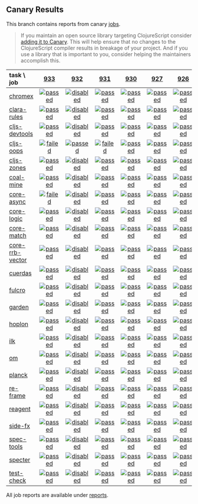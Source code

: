## Canary Results

This branch contains reports from canary [jobs](https://github.com/cljs-oss/canary/tree/jobs).

> If you maintain an open source library targeting ClojureScript consider [adding it to Canary](https://github.com/cljs-oss/canary/tree/master#how-to-participate). This will help ensure that no changes to the ClojureScript compiler results in breakage of your project. And if you use a library that is important to you, consider helping the maintainers accomplish this.

[//]: # (begin_overview_table)

| task \ job | <a href="reports/2019/05/17/job-000933-1.10.529-2c0eada6" title="job #933 finished on 2019-05-17">933</a> | <a href="reports/2019/05/17/job-000932-1.10.529-3a0c0747" title="job #932 finished on 2019-05-17">932</a> | <a href="reports/2019/05/17/job-000931-1.10.529-3a0c0747" title="job #931 finished on 2019-05-17">931</a> | <a href="reports/2019/05/16/job-000930-1.10.529-1e041e76" title="job #930 finished on 2019-05-16">930</a> | <a href="reports/2019/05/16/job-000927-1.10.528-47386d7c" title="job #927 finished on 2019-05-16">927</a> | <a href="reports/2019/05/15/job-000926-1.10.528-47386d7c" title="job #926 finished on 2019-05-15">926</a> | <a href="reports/2019/05/14/job-000925-1.10.529-2256cd0c" title="job #925 finished on 2019-05-14">925</a> | <a href="reports/2019/05/14/job-000924-1.10.528-47386d7c" title="job #924 finished on 2019-05-14">924</a> | <a href="reports/2019/05/13/job-000923-1.10.528-47386d7c" title="job #923 finished on 2019-05-13">923</a> | <a href="reports/2019/05/12/job-000922-1.10.529-cfe50a51" title="job #922 finished on 2019-05-12">922</a> |
| :--- | :---: | :---: | :---: | :---: | :---: | :---: | :---: | :---: | :---: | :---: |
| [chromex](https://github.com/binaryage/chromex) | <a href="reports/2019/05/17/job-000933-1.10.529-2c0eada6#-chromex"><img title="passed" src="http://box.binaryage.com/s-passed.svg"><a> | <a href="reports/2019/05/17/job-000932-1.10.529-3a0c0747#-chromex"><img title="disabled" src="http://box.binaryage.com/s-disabled.svg"><a> | <a href="reports/2019/05/17/job-000931-1.10.529-3a0c0747#-chromex"><img title="passed" src="http://box.binaryage.com/s-passed.svg"><a> | <a href="reports/2019/05/16/job-000930-1.10.529-1e041e76#-chromex"><img title="passed" src="http://box.binaryage.com/s-passed.svg"><a> | <a href="reports/2019/05/16/job-000927-1.10.528-47386d7c#-chromex"><img title="passed" src="http://box.binaryage.com/s-passed.svg"><a> | <a href="reports/2019/05/15/job-000926-1.10.528-47386d7c#-chromex"><img title="passed" src="http://box.binaryage.com/s-passed.svg"><a> | <a href="reports/2019/05/14/job-000925-1.10.529-2256cd0c#-chromex"><img title="passed" src="http://box.binaryage.com/s-passed.svg"><a> | <a href="reports/2019/05/14/job-000924-1.10.528-47386d7c#-chromex"><img title="passed" src="http://box.binaryage.com/s-passed.svg"><a> | <a href="reports/2019/05/13/job-000923-1.10.528-47386d7c#-chromex"><img title="passed" src="http://box.binaryage.com/s-passed.svg"><a> | <a href="reports/2019/05/12/job-000922-1.10.529-cfe50a51#-chromex"><img title="passed" src="http://box.binaryage.com/s-passed.svg"><a> |
| [clara-rules](https://github.com/cerner/clara-rules) | <a href="reports/2019/05/17/job-000933-1.10.529-2c0eada6#-clara-rules"><img title="passed" src="http://box.binaryage.com/s-passed.svg"><a> | <a href="reports/2019/05/17/job-000932-1.10.529-3a0c0747#-clara-rules"><img title="disabled" src="http://box.binaryage.com/s-disabled.svg"><a> | <a href="reports/2019/05/17/job-000931-1.10.529-3a0c0747#-clara-rules"><img title="passed" src="http://box.binaryage.com/s-passed.svg"><a> | <a href="reports/2019/05/16/job-000930-1.10.529-1e041e76#-clara-rules"><img title="passed" src="http://box.binaryage.com/s-passed.svg"><a> | <a href="reports/2019/05/16/job-000927-1.10.528-47386d7c#-clara-rules"><img title="passed" src="http://box.binaryage.com/s-passed.svg"><a> | <a href="reports/2019/05/15/job-000926-1.10.528-47386d7c#-clara-rules"><img title="passed" src="http://box.binaryage.com/s-passed.svg"><a> | <a href="reports/2019/05/14/job-000925-1.10.529-2256cd0c#-clara-rules"><img title="passed" src="http://box.binaryage.com/s-passed.svg"><a> | <a href="reports/2019/05/14/job-000924-1.10.528-47386d7c#-clara-rules"><img title="passed" src="http://box.binaryage.com/s-passed.svg"><a> | <a href="reports/2019/05/13/job-000923-1.10.528-47386d7c#-clara-rules"><img title="passed" src="http://box.binaryage.com/s-passed.svg"><a> | <a href="reports/2019/05/12/job-000922-1.10.529-cfe50a51#-clara-rules"><img title="passed" src="http://box.binaryage.com/s-passed.svg"><a> |
| [cljs-devtools](https://github.com/binaryage/cljs-devtools) | <a href="reports/2019/05/17/job-000933-1.10.529-2c0eada6#-cljs-devtools"><img title="passed" src="http://box.binaryage.com/s-passed.svg"><a> | <a href="reports/2019/05/17/job-000932-1.10.529-3a0c0747#-cljs-devtools"><img title="disabled" src="http://box.binaryage.com/s-disabled.svg"><a> | <a href="reports/2019/05/17/job-000931-1.10.529-3a0c0747#-cljs-devtools"><img title="passed" src="http://box.binaryage.com/s-passed.svg"><a> | <a href="reports/2019/05/16/job-000930-1.10.529-1e041e76#-cljs-devtools"><img title="passed" src="http://box.binaryage.com/s-passed.svg"><a> | <a href="reports/2019/05/16/job-000927-1.10.528-47386d7c#-cljs-devtools"><img title="passed" src="http://box.binaryage.com/s-passed.svg"><a> | <a href="reports/2019/05/15/job-000926-1.10.528-47386d7c#-cljs-devtools"><img title="passed" src="http://box.binaryage.com/s-passed.svg"><a> | <a href="reports/2019/05/14/job-000925-1.10.529-2256cd0c#-cljs-devtools"><img title="passed" src="http://box.binaryage.com/s-passed.svg"><a> | <a href="reports/2019/05/14/job-000924-1.10.528-47386d7c#-cljs-devtools"><img title="passed" src="http://box.binaryage.com/s-passed.svg"><a> | <a href="reports/2019/05/13/job-000923-1.10.528-47386d7c#-cljs-devtools"><img title="passed" src="http://box.binaryage.com/s-passed.svg"><a> | <a href="reports/2019/05/12/job-000922-1.10.529-cfe50a51#-cljs-devtools"><img title="passed" src="http://box.binaryage.com/s-passed.svg"><a> |
| [cljs-oops](https://github.com/binaryage/cljs-oops) | <a href="reports/2019/05/17/job-000933-1.10.529-2c0eada6#-cljs-oops"><img title="failed" src="http://box.binaryage.com/s-failed.svg"><a> | <a href="reports/2019/05/17/job-000932-1.10.529-3a0c0747#-cljs-oops"><img title="passed" src="http://box.binaryage.com/s-passed.svg"><a> | <a href="reports/2019/05/17/job-000931-1.10.529-3a0c0747#-cljs-oops"><img title="failed" src="http://box.binaryage.com/s-failed.svg"><a> | <a href="reports/2019/05/16/job-000930-1.10.529-1e041e76#-cljs-oops"><img title="passed" src="http://box.binaryage.com/s-passed.svg"><a> | <a href="reports/2019/05/16/job-000927-1.10.528-47386d7c#-cljs-oops"><img title="passed" src="http://box.binaryage.com/s-passed.svg"><a> | <a href="reports/2019/05/15/job-000926-1.10.528-47386d7c#-cljs-oops"><img title="passed" src="http://box.binaryage.com/s-passed.svg"><a> | <a href="reports/2019/05/14/job-000925-1.10.529-2256cd0c#-cljs-oops"><img title="passed" src="http://box.binaryage.com/s-passed.svg"><a> | <a href="reports/2019/05/14/job-000924-1.10.528-47386d7c#-cljs-oops"><img title="passed" src="http://box.binaryage.com/s-passed.svg"><a> | <a href="reports/2019/05/13/job-000923-1.10.528-47386d7c#-cljs-oops"><img title="passed" src="http://box.binaryage.com/s-passed.svg"><a> | <a href="reports/2019/05/12/job-000922-1.10.529-cfe50a51#-cljs-oops"><img title="passed" src="http://box.binaryage.com/s-passed.svg"><a> |
| [cljs-zones](https://github.com/binaryage/cljs-zones) | <a href="reports/2019/05/17/job-000933-1.10.529-2c0eada6#-cljs-zones"><img title="passed" src="http://box.binaryage.com/s-passed.svg"><a> | <a href="reports/2019/05/17/job-000932-1.10.529-3a0c0747#-cljs-zones"><img title="disabled" src="http://box.binaryage.com/s-disabled.svg"><a> | <a href="reports/2019/05/17/job-000931-1.10.529-3a0c0747#-cljs-zones"><img title="passed" src="http://box.binaryage.com/s-passed.svg"><a> | <a href="reports/2019/05/16/job-000930-1.10.529-1e041e76#-cljs-zones"><img title="passed" src="http://box.binaryage.com/s-passed.svg"><a> | <a href="reports/2019/05/16/job-000927-1.10.528-47386d7c#-cljs-zones"><img title="passed" src="http://box.binaryage.com/s-passed.svg"><a> | <a href="reports/2019/05/15/job-000926-1.10.528-47386d7c#-cljs-zones"><img title="passed" src="http://box.binaryage.com/s-passed.svg"><a> | <a href="reports/2019/05/14/job-000925-1.10.529-2256cd0c#-cljs-zones"><img title="passed" src="http://box.binaryage.com/s-passed.svg"><a> | <a href="reports/2019/05/14/job-000924-1.10.528-47386d7c#-cljs-zones"><img title="passed" src="http://box.binaryage.com/s-passed.svg"><a> | <a href="reports/2019/05/13/job-000923-1.10.528-47386d7c#-cljs-zones"><img title="passed" src="http://box.binaryage.com/s-passed.svg"><a> | <a href="reports/2019/05/12/job-000922-1.10.529-cfe50a51#-cljs-zones"><img title="passed" src="http://box.binaryage.com/s-passed.svg"><a> |
| [coal-mine](https://github.com/mfikes/coal-mine) | <a href="reports/2019/05/17/job-000933-1.10.529-2c0eada6#-coal-mine"><img title="passed" src="http://box.binaryage.com/s-passed.svg"><a> | <a href="reports/2019/05/17/job-000932-1.10.529-3a0c0747#-coal-mine"><img title="disabled" src="http://box.binaryage.com/s-disabled.svg"><a> | <a href="reports/2019/05/17/job-000931-1.10.529-3a0c0747#-coal-mine"><img title="passed" src="http://box.binaryage.com/s-passed.svg"><a> | <a href="reports/2019/05/16/job-000930-1.10.529-1e041e76#-coal-mine"><img title="passed" src="http://box.binaryage.com/s-passed.svg"><a> | <a href="reports/2019/05/16/job-000927-1.10.528-47386d7c#-coal-mine"><img title="passed" src="http://box.binaryage.com/s-passed.svg"><a> | <a href="reports/2019/05/15/job-000926-1.10.528-47386d7c#-coal-mine"><img title="passed" src="http://box.binaryage.com/s-passed.svg"><a> | <a href="reports/2019/05/14/job-000925-1.10.529-2256cd0c#-coal-mine"><img title="unknown" src="http://box.binaryage.com/s-unknown.svg"><a> | <a href="reports/2019/05/14/job-000924-1.10.528-47386d7c#-coal-mine"><img title="passed" src="http://box.binaryage.com/s-passed.svg"><a> | <a href="reports/2019/05/13/job-000923-1.10.528-47386d7c#-coal-mine"><img title="passed" src="http://box.binaryage.com/s-passed.svg"><a> | <a href="reports/2019/05/12/job-000922-1.10.529-cfe50a51#-coal-mine"><img title="passed" src="http://box.binaryage.com/s-passed.svg"><a> |
| [core-async](https://github.com/clojure/core.async) | <a href="reports/2019/05/17/job-000933-1.10.529-2c0eada6#-core-async"><img title="failed" src="http://box.binaryage.com/s-failed.svg"><a> | <a href="reports/2019/05/17/job-000932-1.10.529-3a0c0747#-core-async"><img title="disabled" src="http://box.binaryage.com/s-disabled.svg"><a> | <a href="reports/2019/05/17/job-000931-1.10.529-3a0c0747#-core-async"><img title="passed" src="http://box.binaryage.com/s-passed.svg"><a> | <a href="reports/2019/05/16/job-000930-1.10.529-1e041e76#-core-async"><img title="passed" src="http://box.binaryage.com/s-passed.svg"><a> | <a href="reports/2019/05/16/job-000927-1.10.528-47386d7c#-core-async"><img title="passed" src="http://box.binaryage.com/s-passed.svg"><a> | <a href="reports/2019/05/15/job-000926-1.10.528-47386d7c#-core-async"><img title="passed" src="http://box.binaryage.com/s-passed.svg"><a> | <a href="reports/2019/05/14/job-000925-1.10.529-2256cd0c#-core-async"><img title="passed" src="http://box.binaryage.com/s-passed.svg"><a> | <a href="reports/2019/05/14/job-000924-1.10.528-47386d7c#-core-async"><img title="passed" src="http://box.binaryage.com/s-passed.svg"><a> | <a href="reports/2019/05/13/job-000923-1.10.528-47386d7c#-core-async"><img title="passed" src="http://box.binaryage.com/s-passed.svg"><a> | <a href="reports/2019/05/12/job-000922-1.10.529-cfe50a51#-core-async"><img title="passed" src="http://box.binaryage.com/s-passed.svg"><a> |
| [core-logic](https://github.com/clojure/core.logic) | <a href="reports/2019/05/17/job-000933-1.10.529-2c0eada6#-core-logic"><img title="passed" src="http://box.binaryage.com/s-passed.svg"><a> | <a href="reports/2019/05/17/job-000932-1.10.529-3a0c0747#-core-logic"><img title="disabled" src="http://box.binaryage.com/s-disabled.svg"><a> | <a href="reports/2019/05/17/job-000931-1.10.529-3a0c0747#-core-logic"><img title="passed" src="http://box.binaryage.com/s-passed.svg"><a> | <a href="reports/2019/05/16/job-000930-1.10.529-1e041e76#-core-logic"><img title="passed" src="http://box.binaryage.com/s-passed.svg"><a> | <a href="reports/2019/05/16/job-000927-1.10.528-47386d7c#-core-logic"><img title="passed" src="http://box.binaryage.com/s-passed.svg"><a> | <a href="reports/2019/05/15/job-000926-1.10.528-47386d7c#-core-logic"><img title="passed" src="http://box.binaryage.com/s-passed.svg"><a> | <a href="reports/2019/05/14/job-000925-1.10.529-2256cd0c#-core-logic"><img title="passed" src="http://box.binaryage.com/s-passed.svg"><a> | <a href="reports/2019/05/14/job-000924-1.10.528-47386d7c#-core-logic"><img title="passed" src="http://box.binaryage.com/s-passed.svg"><a> | <a href="reports/2019/05/13/job-000923-1.10.528-47386d7c#-core-logic"><img title="passed" src="http://box.binaryage.com/s-passed.svg"><a> | <a href="reports/2019/05/12/job-000922-1.10.529-cfe50a51#-core-logic"><img title="passed" src="http://box.binaryage.com/s-passed.svg"><a> |
| [core-match](https://github.com/clojure/core.match) | <a href="reports/2019/05/17/job-000933-1.10.529-2c0eada6#-core-match"><img title="passed" src="http://box.binaryage.com/s-passed.svg"><a> | <a href="reports/2019/05/17/job-000932-1.10.529-3a0c0747#-core-match"><img title="disabled" src="http://box.binaryage.com/s-disabled.svg"><a> | <a href="reports/2019/05/17/job-000931-1.10.529-3a0c0747#-core-match"><img title="passed" src="http://box.binaryage.com/s-passed.svg"><a> | <a href="reports/2019/05/16/job-000930-1.10.529-1e041e76#-core-match"><img title="passed" src="http://box.binaryage.com/s-passed.svg"><a> | <a href="reports/2019/05/16/job-000927-1.10.528-47386d7c#-core-match"><img title="passed" src="http://box.binaryage.com/s-passed.svg"><a> | <a href="reports/2019/05/15/job-000926-1.10.528-47386d7c#-core-match"><img title="passed" src="http://box.binaryage.com/s-passed.svg"><a> | <a href="reports/2019/05/14/job-000925-1.10.529-2256cd0c#-core-match"><img title="passed" src="http://box.binaryage.com/s-passed.svg"><a> | <a href="reports/2019/05/14/job-000924-1.10.528-47386d7c#-core-match"><img title="passed" src="http://box.binaryage.com/s-passed.svg"><a> | <a href="reports/2019/05/13/job-000923-1.10.528-47386d7c#-core-match"><img title="passed" src="http://box.binaryage.com/s-passed.svg"><a> | <a href="reports/2019/05/12/job-000922-1.10.529-cfe50a51#-core-match"><img title="passed" src="http://box.binaryage.com/s-passed.svg"><a> |
| [core-rrb-vector](https://github.com/clojure/core.rrb-vector) | <a href="reports/2019/05/17/job-000933-1.10.529-2c0eada6#-core-rrb-vector"><img title="passed" src="http://box.binaryage.com/s-passed.svg"><a> | <a href="reports/2019/05/17/job-000932-1.10.529-3a0c0747#-core-rrb-vector"><img title="disabled" src="http://box.binaryage.com/s-disabled.svg"><a> | <a href="reports/2019/05/17/job-000931-1.10.529-3a0c0747#-core-rrb-vector"><img title="passed" src="http://box.binaryage.com/s-passed.svg"><a> | <a href="reports/2019/05/16/job-000930-1.10.529-1e041e76#-core-rrb-vector"><img title="passed" src="http://box.binaryage.com/s-passed.svg"><a> | <a href="reports/2019/05/16/job-000927-1.10.528-47386d7c#-core-rrb-vector"><img title="passed" src="http://box.binaryage.com/s-passed.svg"><a> | <a href="reports/2019/05/15/job-000926-1.10.528-47386d7c#-core-rrb-vector"><img title="passed" src="http://box.binaryage.com/s-passed.svg"><a> | <a href="reports/2019/05/14/job-000925-1.10.529-2256cd0c#-core-rrb-vector"><img title="passed" src="http://box.binaryage.com/s-passed.svg"><a> | <a href="reports/2019/05/14/job-000924-1.10.528-47386d7c#-core-rrb-vector"><img title="passed" src="http://box.binaryage.com/s-passed.svg"><a> | <a href="reports/2019/05/13/job-000923-1.10.528-47386d7c#-core-rrb-vector"><img title="passed" src="http://box.binaryage.com/s-passed.svg"><a> | <a href="reports/2019/05/12/job-000922-1.10.529-cfe50a51#-core-rrb-vector"><img title="passed" src="http://box.binaryage.com/s-passed.svg"><a> |
| [cuerdas](https://github.com/funcool/cuerdas) | <a href="reports/2019/05/17/job-000933-1.10.529-2c0eada6#-cuerdas"><img title="passed" src="http://box.binaryage.com/s-passed.svg"><a> | <a href="reports/2019/05/17/job-000932-1.10.529-3a0c0747#-cuerdas"><img title="disabled" src="http://box.binaryage.com/s-disabled.svg"><a> | <a href="reports/2019/05/17/job-000931-1.10.529-3a0c0747#-cuerdas"><img title="passed" src="http://box.binaryage.com/s-passed.svg"><a> | <a href="reports/2019/05/16/job-000930-1.10.529-1e041e76#-cuerdas"><img title="passed" src="http://box.binaryage.com/s-passed.svg"><a> | <a href="reports/2019/05/16/job-000927-1.10.528-47386d7c#-cuerdas"><img title="passed" src="http://box.binaryage.com/s-passed.svg"><a> | <a href="reports/2019/05/15/job-000926-1.10.528-47386d7c#-cuerdas"><img title="passed" src="http://box.binaryage.com/s-passed.svg"><a> | <a href="reports/2019/05/14/job-000925-1.10.529-2256cd0c#-cuerdas"><img title="passed" src="http://box.binaryage.com/s-passed.svg"><a> | <a href="reports/2019/05/14/job-000924-1.10.528-47386d7c#-cuerdas"><img title="passed" src="http://box.binaryage.com/s-passed.svg"><a> | <a href="reports/2019/05/13/job-000923-1.10.528-47386d7c#-cuerdas"><img title="passed" src="http://box.binaryage.com/s-passed.svg"><a> | <a href="reports/2019/05/12/job-000922-1.10.529-cfe50a51#-cuerdas"><img title="passed" src="http://box.binaryage.com/s-passed.svg"><a> |
| [fulcro](https://github.com/fulcrologic/fulcro) | <a href="reports/2019/05/17/job-000933-1.10.529-2c0eada6#-fulcro"><img title="passed" src="http://box.binaryage.com/s-passed.svg"><a> | <a href="reports/2019/05/17/job-000932-1.10.529-3a0c0747#-fulcro"><img title="disabled" src="http://box.binaryage.com/s-disabled.svg"><a> | <a href="reports/2019/05/17/job-000931-1.10.529-3a0c0747#-fulcro"><img title="passed" src="http://box.binaryage.com/s-passed.svg"><a> | <a href="reports/2019/05/16/job-000930-1.10.529-1e041e76#-fulcro"><img title="passed" src="http://box.binaryage.com/s-passed.svg"><a> | <a href="reports/2019/05/16/job-000927-1.10.528-47386d7c#-fulcro"><img title="passed" src="http://box.binaryage.com/s-passed.svg"><a> | <a href="reports/2019/05/15/job-000926-1.10.528-47386d7c#-fulcro"><img title="passed" src="http://box.binaryage.com/s-passed.svg"><a> | <a href="reports/2019/05/14/job-000925-1.10.529-2256cd0c#-fulcro"><img title="passed" src="http://box.binaryage.com/s-passed.svg"><a> | <a href="reports/2019/05/14/job-000924-1.10.528-47386d7c#-fulcro"><img title="passed" src="http://box.binaryage.com/s-passed.svg"><a> | <a href="reports/2019/05/13/job-000923-1.10.528-47386d7c#-fulcro"><img title="passed" src="http://box.binaryage.com/s-passed.svg"><a> | <a href="reports/2019/05/12/job-000922-1.10.529-cfe50a51#-fulcro"><img title="passed" src="http://box.binaryage.com/s-passed.svg"><a> |
| [garden](https://github.com/noprompt/garden) | <a href="reports/2019/05/17/job-000933-1.10.529-2c0eada6#-garden"><img title="passed" src="http://box.binaryage.com/s-passed.svg"><a> | <a href="reports/2019/05/17/job-000932-1.10.529-3a0c0747#-garden"><img title="disabled" src="http://box.binaryage.com/s-disabled.svg"><a> | <a href="reports/2019/05/17/job-000931-1.10.529-3a0c0747#-garden"><img title="passed" src="http://box.binaryage.com/s-passed.svg"><a> | <a href="reports/2019/05/16/job-000930-1.10.529-1e041e76#-garden"><img title="passed" src="http://box.binaryage.com/s-passed.svg"><a> | <a href="reports/2019/05/16/job-000927-1.10.528-47386d7c#-garden"><img title="passed" src="http://box.binaryage.com/s-passed.svg"><a> | <a href="reports/2019/05/15/job-000926-1.10.528-47386d7c#-garden"><img title="passed" src="http://box.binaryage.com/s-passed.svg"><a> | <a href="reports/2019/05/14/job-000925-1.10.529-2256cd0c#-garden"><img title="passed" src="http://box.binaryage.com/s-passed.svg"><a> | <a href="reports/2019/05/14/job-000924-1.10.528-47386d7c#-garden"><img title="passed" src="http://box.binaryage.com/s-passed.svg"><a> | <a href="reports/2019/05/13/job-000923-1.10.528-47386d7c#-garden"><img title="passed" src="http://box.binaryage.com/s-passed.svg"><a> | <a href="reports/2019/05/12/job-000922-1.10.529-cfe50a51#-garden"><img title="passed" src="http://box.binaryage.com/s-passed.svg"><a> |
| [hoplon](https://github.com/hoplon/hoplon) | <a href="reports/2019/05/17/job-000933-1.10.529-2c0eada6#-hoplon"><img title="passed" src="http://box.binaryage.com/s-passed.svg"><a> | <a href="reports/2019/05/17/job-000932-1.10.529-3a0c0747#-hoplon"><img title="disabled" src="http://box.binaryage.com/s-disabled.svg"><a> | <a href="reports/2019/05/17/job-000931-1.10.529-3a0c0747#-hoplon"><img title="passed" src="http://box.binaryage.com/s-passed.svg"><a> | <a href="reports/2019/05/16/job-000930-1.10.529-1e041e76#-hoplon"><img title="passed" src="http://box.binaryage.com/s-passed.svg"><a> | <a href="reports/2019/05/16/job-000927-1.10.528-47386d7c#-hoplon"><img title="passed" src="http://box.binaryage.com/s-passed.svg"><a> | <a href="reports/2019/05/15/job-000926-1.10.528-47386d7c#-hoplon"><img title="passed" src="http://box.binaryage.com/s-passed.svg"><a> | <a href="reports/2019/05/14/job-000925-1.10.529-2256cd0c#-hoplon"><img title="passed" src="http://box.binaryage.com/s-passed.svg"><a> | <a href="reports/2019/05/14/job-000924-1.10.528-47386d7c#-hoplon"><img title="passed" src="http://box.binaryage.com/s-passed.svg"><a> | <a href="reports/2019/05/13/job-000923-1.10.528-47386d7c#-hoplon"><img title="passed" src="http://box.binaryage.com/s-passed.svg"><a> | <a href="reports/2019/05/12/job-000922-1.10.529-cfe50a51#-hoplon"><img title="passed" src="http://box.binaryage.com/s-passed.svg"><a> |
| [ilk](https://github.com/mfikes/ilk) | <a href="reports/2019/05/17/job-000933-1.10.529-2c0eada6#-ilk"><img title="passed" src="http://box.binaryage.com/s-passed.svg"><a> | <a href="reports/2019/05/17/job-000932-1.10.529-3a0c0747#-ilk"><img title="disabled" src="http://box.binaryage.com/s-disabled.svg"><a> | <a href="reports/2019/05/17/job-000931-1.10.529-3a0c0747#-ilk"><img title="passed" src="http://box.binaryage.com/s-passed.svg"><a> | <a href="reports/2019/05/16/job-000930-1.10.529-1e041e76#-ilk"><img title="passed" src="http://box.binaryage.com/s-passed.svg"><a> | <a href="reports/2019/05/16/job-000927-1.10.528-47386d7c#-ilk"><img title="passed" src="http://box.binaryage.com/s-passed.svg"><a> | <a href="reports/2019/05/15/job-000926-1.10.528-47386d7c#-ilk"><img title="passed" src="http://box.binaryage.com/s-passed.svg"><a> | <a href="reports/2019/05/14/job-000925-1.10.529-2256cd0c#-ilk"><img title="passed" src="http://box.binaryage.com/s-passed.svg"><a> | <a href="reports/2019/05/14/job-000924-1.10.528-47386d7c#-ilk"><img title="passed" src="http://box.binaryage.com/s-passed.svg"><a> | <a href="reports/2019/05/13/job-000923-1.10.528-47386d7c#-ilk"><img title="passed" src="http://box.binaryage.com/s-passed.svg"><a> | <a href="reports/2019/05/12/job-000922-1.10.529-cfe50a51#-ilk"><img title="passed" src="http://box.binaryage.com/s-passed.svg"><a> |
| [om](https://github.com/omcljs/om) | <a href="reports/2019/05/17/job-000933-1.10.529-2c0eada6#-om"><img title="passed" src="http://box.binaryage.com/s-passed.svg"><a> | <a href="reports/2019/05/17/job-000932-1.10.529-3a0c0747#-om"><img title="disabled" src="http://box.binaryage.com/s-disabled.svg"><a> | <a href="reports/2019/05/17/job-000931-1.10.529-3a0c0747#-om"><img title="passed" src="http://box.binaryage.com/s-passed.svg"><a> | <a href="reports/2019/05/16/job-000930-1.10.529-1e041e76#-om"><img title="passed" src="http://box.binaryage.com/s-passed.svg"><a> | <a href="reports/2019/05/16/job-000927-1.10.528-47386d7c#-om"><img title="passed" src="http://box.binaryage.com/s-passed.svg"><a> | <a href="reports/2019/05/15/job-000926-1.10.528-47386d7c#-om"><img title="passed" src="http://box.binaryage.com/s-passed.svg"><a> | <a href="reports/2019/05/14/job-000925-1.10.529-2256cd0c#-om"><img title="passed" src="http://box.binaryage.com/s-passed.svg"><a> | <a href="reports/2019/05/14/job-000924-1.10.528-47386d7c#-om"><img title="passed" src="http://box.binaryage.com/s-passed.svg"><a> | <a href="reports/2019/05/13/job-000923-1.10.528-47386d7c#-om"><img title="passed" src="http://box.binaryage.com/s-passed.svg"><a> | <a href="reports/2019/05/12/job-000922-1.10.529-cfe50a51#-om"><img title="passed" src="http://box.binaryage.com/s-passed.svg"><a> |
| [planck](https://github.com/planck-repl/planck) | <a href="reports/2019/05/17/job-000933-1.10.529-2c0eada6#-planck"><img title="passed" src="http://box.binaryage.com/s-passed.svg"><a> | <a href="reports/2019/05/17/job-000932-1.10.529-3a0c0747#-planck"><img title="disabled" src="http://box.binaryage.com/s-disabled.svg"><a> | <a href="reports/2019/05/17/job-000931-1.10.529-3a0c0747#-planck"><img title="passed" src="http://box.binaryage.com/s-passed.svg"><a> | <a href="reports/2019/05/16/job-000930-1.10.529-1e041e76#-planck"><img title="passed" src="http://box.binaryage.com/s-passed.svg"><a> | <a href="reports/2019/05/16/job-000927-1.10.528-47386d7c#-planck"><img title="passed" src="http://box.binaryage.com/s-passed.svg"><a> | <a href="reports/2019/05/15/job-000926-1.10.528-47386d7c#-planck"><img title="passed" src="http://box.binaryage.com/s-passed.svg"><a> | <a href="reports/2019/05/14/job-000925-1.10.529-2256cd0c#-planck"><img title="passed" src="http://box.binaryage.com/s-passed.svg"><a> | <a href="reports/2019/05/14/job-000924-1.10.528-47386d7c#-planck"><img title="passed" src="http://box.binaryage.com/s-passed.svg"><a> | <a href="reports/2019/05/13/job-000923-1.10.528-47386d7c#-planck"><img title="passed" src="http://box.binaryage.com/s-passed.svg"><a> | <a href="reports/2019/05/12/job-000922-1.10.529-cfe50a51#-planck"><img title="passed" src="http://box.binaryage.com/s-passed.svg"><a> |
| [re-frame](https://github.com/Day8/re-frame) | <a href="reports/2019/05/17/job-000933-1.10.529-2c0eada6#-re-frame"><img title="passed" src="http://box.binaryage.com/s-passed.svg"><a> | <a href="reports/2019/05/17/job-000932-1.10.529-3a0c0747#-re-frame"><img title="disabled" src="http://box.binaryage.com/s-disabled.svg"><a> | <a href="reports/2019/05/17/job-000931-1.10.529-3a0c0747#-re-frame"><img title="passed" src="http://box.binaryage.com/s-passed.svg"><a> | <a href="reports/2019/05/16/job-000930-1.10.529-1e041e76#-re-frame"><img title="passed" src="http://box.binaryage.com/s-passed.svg"><a> | <a href="reports/2019/05/16/job-000927-1.10.528-47386d7c#-re-frame"><img title="passed" src="http://box.binaryage.com/s-passed.svg"><a> | <a href="reports/2019/05/15/job-000926-1.10.528-47386d7c#-re-frame"><img title="passed" src="http://box.binaryage.com/s-passed.svg"><a> | <a href="reports/2019/05/14/job-000925-1.10.529-2256cd0c#-re-frame"><img title="passed" src="http://box.binaryage.com/s-passed.svg"><a> | <a href="reports/2019/05/14/job-000924-1.10.528-47386d7c#-re-frame"><img title="passed" src="http://box.binaryage.com/s-passed.svg"><a> | <a href="reports/2019/05/13/job-000923-1.10.528-47386d7c#-re-frame"><img title="passed" src="http://box.binaryage.com/s-passed.svg"><a> | <a href="reports/2019/05/12/job-000922-1.10.529-cfe50a51#-re-frame"><img title="passed" src="http://box.binaryage.com/s-passed.svg"><a> |
| [reagent](https://github.com/reagent-project/reagent) | <a href="reports/2019/05/17/job-000933-1.10.529-2c0eada6#-reagent"><img title="passed" src="http://box.binaryage.com/s-passed.svg"><a> | <a href="reports/2019/05/17/job-000932-1.10.529-3a0c0747#-reagent"><img title="disabled" src="http://box.binaryage.com/s-disabled.svg"><a> | <a href="reports/2019/05/17/job-000931-1.10.529-3a0c0747#-reagent"><img title="passed" src="http://box.binaryage.com/s-passed.svg"><a> | <a href="reports/2019/05/16/job-000930-1.10.529-1e041e76#-reagent"><img title="passed" src="http://box.binaryage.com/s-passed.svg"><a> | <a href="reports/2019/05/16/job-000927-1.10.528-47386d7c#-reagent"><img title="passed" src="http://box.binaryage.com/s-passed.svg"><a> | <a href="reports/2019/05/15/job-000926-1.10.528-47386d7c#-reagent"><img title="passed" src="http://box.binaryage.com/s-passed.svg"><a> | <a href="reports/2019/05/14/job-000925-1.10.529-2256cd0c#-reagent"><img title="passed" src="http://box.binaryage.com/s-passed.svg"><a> | <a href="reports/2019/05/14/job-000924-1.10.528-47386d7c#-reagent"><img title="passed" src="http://box.binaryage.com/s-passed.svg"><a> | <a href="reports/2019/05/13/job-000923-1.10.528-47386d7c#-reagent"><img title="passed" src="http://box.binaryage.com/s-passed.svg"><a> | <a href="reports/2019/05/12/job-000922-1.10.529-cfe50a51#-reagent"><img title="passed" src="http://box.binaryage.com/s-passed.svg"><a> |
| [side-fx](https://github.com/cljsrn/side-fx) | <a href="reports/2019/05/17/job-000933-1.10.529-2c0eada6#-side-fx"><img title="passed" src="http://box.binaryage.com/s-passed.svg"><a> | <a href="reports/2019/05/17/job-000932-1.10.529-3a0c0747#-side-fx"><img title="disabled" src="http://box.binaryage.com/s-disabled.svg"><a> | <a href="reports/2019/05/17/job-000931-1.10.529-3a0c0747#-side-fx"><img title="passed" src="http://box.binaryage.com/s-passed.svg"><a> | <a href="reports/2019/05/16/job-000930-1.10.529-1e041e76#-side-fx"><img title="passed" src="http://box.binaryage.com/s-passed.svg"><a> | <a href="reports/2019/05/16/job-000927-1.10.528-47386d7c#-side-fx"><img title="passed" src="http://box.binaryage.com/s-passed.svg"><a> | <a href="reports/2019/05/15/job-000926-1.10.528-47386d7c#-side-fx"><img title="passed" src="http://box.binaryage.com/s-passed.svg"><a> | <a href="reports/2019/05/14/job-000925-1.10.529-2256cd0c#-side-fx"><img title="passed" src="http://box.binaryage.com/s-passed.svg"><a> | <a href="reports/2019/05/14/job-000924-1.10.528-47386d7c#-side-fx"><img title="passed" src="http://box.binaryage.com/s-passed.svg"><a> | <a href="reports/2019/05/13/job-000923-1.10.528-47386d7c#-side-fx"><img title="passed" src="http://box.binaryage.com/s-passed.svg"><a> | <a href="reports/2019/05/12/job-000922-1.10.529-cfe50a51#-side-fx"><img title="passed" src="http://box.binaryage.com/s-passed.svg"><a> |
| [spec-tools](https://github.com/metosin/spec-tools) | <a href="reports/2019/05/17/job-000933-1.10.529-2c0eada6#-spec-tools"><img title="passed" src="http://box.binaryage.com/s-passed.svg"><a> | <a href="reports/2019/05/17/job-000932-1.10.529-3a0c0747#-spec-tools"><img title="disabled" src="http://box.binaryage.com/s-disabled.svg"><a> | <a href="reports/2019/05/17/job-000931-1.10.529-3a0c0747#-spec-tools"><img title="passed" src="http://box.binaryage.com/s-passed.svg"><a> | <a href="reports/2019/05/16/job-000930-1.10.529-1e041e76#-spec-tools"><img title="passed" src="http://box.binaryage.com/s-passed.svg"><a> | <a href="reports/2019/05/16/job-000927-1.10.528-47386d7c#-spec-tools"><img title="passed" src="http://box.binaryage.com/s-passed.svg"><a> | <a href="reports/2019/05/15/job-000926-1.10.528-47386d7c#-spec-tools"><img title="passed" src="http://box.binaryage.com/s-passed.svg"><a> | <a href="reports/2019/05/14/job-000925-1.10.529-2256cd0c#-spec-tools"><img title="passed" src="http://box.binaryage.com/s-passed.svg"><a> | <a href="reports/2019/05/14/job-000924-1.10.528-47386d7c#-spec-tools"><img title="passed" src="http://box.binaryage.com/s-passed.svg"><a> | <a href="reports/2019/05/13/job-000923-1.10.528-47386d7c#-spec-tools"><img title="passed" src="http://box.binaryage.com/s-passed.svg"><a> | <a href="reports/2019/05/12/job-000922-1.10.529-cfe50a51#-spec-tools"><img title="passed" src="http://box.binaryage.com/s-passed.svg"><a> |
| [specter](https://github.com/nathanmarz/specter) | <a href="reports/2019/05/17/job-000933-1.10.529-2c0eada6#-specter"><img title="passed" src="http://box.binaryage.com/s-passed.svg"><a> | <a href="reports/2019/05/17/job-000932-1.10.529-3a0c0747#-specter"><img title="disabled" src="http://box.binaryage.com/s-disabled.svg"><a> | <a href="reports/2019/05/17/job-000931-1.10.529-3a0c0747#-specter"><img title="passed" src="http://box.binaryage.com/s-passed.svg"><a> | <a href="reports/2019/05/16/job-000930-1.10.529-1e041e76#-specter"><img title="passed" src="http://box.binaryage.com/s-passed.svg"><a> | <a href="reports/2019/05/16/job-000927-1.10.528-47386d7c#-specter"><img title="passed" src="http://box.binaryage.com/s-passed.svg"><a> | <a href="reports/2019/05/15/job-000926-1.10.528-47386d7c#-specter"><img title="passed" src="http://box.binaryage.com/s-passed.svg"><a> | <a href="reports/2019/05/14/job-000925-1.10.529-2256cd0c#-specter"><img title="passed" src="http://box.binaryage.com/s-passed.svg"><a> | <a href="reports/2019/05/14/job-000924-1.10.528-47386d7c#-specter"><img title="passed" src="http://box.binaryage.com/s-passed.svg"><a> | <a href="reports/2019/05/13/job-000923-1.10.528-47386d7c#-specter"><img title="passed" src="http://box.binaryage.com/s-passed.svg"><a> | <a href="reports/2019/05/12/job-000922-1.10.529-cfe50a51#-specter"><img title="passed" src="http://box.binaryage.com/s-passed.svg"><a> |
| [test-check](https://github.com/clojure/test.check) | <a href="reports/2019/05/17/job-000933-1.10.529-2c0eada6#-test-check"><img title="passed" src="http://box.binaryage.com/s-passed.svg"><a> | <a href="reports/2019/05/17/job-000932-1.10.529-3a0c0747#-test-check"><img title="disabled" src="http://box.binaryage.com/s-disabled.svg"><a> | <a href="reports/2019/05/17/job-000931-1.10.529-3a0c0747#-test-check"><img title="passed" src="http://box.binaryage.com/s-passed.svg"><a> | <a href="reports/2019/05/16/job-000930-1.10.529-1e041e76#-test-check"><img title="passed" src="http://box.binaryage.com/s-passed.svg"><a> | <a href="reports/2019/05/16/job-000927-1.10.528-47386d7c#-test-check"><img title="passed" src="http://box.binaryage.com/s-passed.svg"><a> | <a href="reports/2019/05/15/job-000926-1.10.528-47386d7c#-test-check"><img title="passed" src="http://box.binaryage.com/s-passed.svg"><a> | <a href="reports/2019/05/14/job-000925-1.10.529-2256cd0c#-test-check"><img title="passed" src="http://box.binaryage.com/s-passed.svg"><a> | <a href="reports/2019/05/14/job-000924-1.10.528-47386d7c#-test-check"><img title="passed" src="http://box.binaryage.com/s-passed.svg"><a> | <a href="reports/2019/05/13/job-000923-1.10.528-47386d7c#-test-check"><img title="passed" src="http://box.binaryage.com/s-passed.svg"><a> | <a href="reports/2019/05/12/job-000922-1.10.529-cfe50a51#-test-check"><img title="passed" src="http://box.binaryage.com/s-passed.svg"><a> |

[//]: # (end_overview_table)

All job reports are available under [reports](reports).
